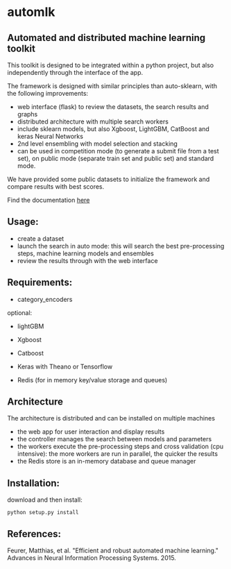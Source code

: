 # automlk
Automated and distributed machine learning toolkit
--------------------------------------------------

This toolkit is designed to be integrated within a python project, but also independently through the interface of the app.

The framework is designed with similar principles than auto-sklearn, with the following improvements:
- web interface (flask) to review the datasets, the search results and graphs
- distributed architecture with multiple search workers
- include sklearn models, but also Xgboost, LightGBM, CatBoost and keras Neural Networks
- 2nd level ensembling with model selection and stacking
- can be used in competition mode (to generate a submit file from a test set), on public mode (separate train set and public set) and standard mode.

We have provided some public datasets to initialize the framework and compare results with best scores.

Find the documentation [here](http://automlk.readthedocs.io/en/latest/)

Usage:
-----
- create a dataset
- launch the search in auto mode: this will search the best pre-processing steps, machine learning models and ensembles
- review the results through with the web interface


Requirements:
------------
- category_encoders

optional:
- lightGBM
- Xgboost
- Catboost
- Keras with Theano or Tensorflow

- Redis (for in memory key/value storage and queues)

Architecture
------------

The architecture is distributed and can be installed on multiple machines
* the web app for user interaction and display results
* the controller manages the search between models and parameters
* the workers execute the pre-processing steps and cross validation (cpu intensive): the more workers are run in parallel, the quicker the results
* the Redis store is an in-memory database and queue manager

Installation:
------------
download and then install:

    python setup.py install

References:
----------
Feurer, Matthias, et al. "Efficient and robust automated machine learning." Advances in Neural Information Processing Systems. 2015.
